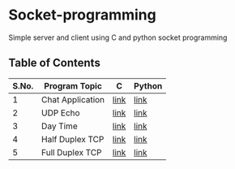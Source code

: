 # Socket-programming
Simple server and client using C and python socket programming

## Table of Contents

| S.No. | Program Topic | C | Python |
|-------|---------------|---|--------|
| 1 | Chat Application | [link](https://github.com/MainakRepositor/Socket-programming/tree/master/C/Chat%20Application) | [link](https://github.com/MainakRepositor/Socket-programming/tree/master/Python/Chat%20App) |
| 2 | UDP Echo | [link](https://github.com/MainakRepositor/Socket-programming/tree/master/C/Day%20Time) | [link](https://github.com/MainakRepositor/Socket-programming/tree/master/Python/UDP%20Echo) |
| 3 | Day Time | [link](https://github.com/MainakRepositor/Socket-programming/tree/master/C/Day%20Time) | [link](https://github.com/MainakRepositor/Socket-programming/tree/master/Python/Day%20Time) |
| 4 | Half Duplex TCP | [link](https://github.com/MainakRepositor/Socket-programming/tree/master/C/Half%20Duplex%20TCP) | [link](https://github.com/MainakRepositor/Socket-programming/tree/master/Python/Half%20Duplex%20TCP) |
| 5 | Full Duplex TCP | [link](https://github.com/MainakRepositor/Socket-programming/tree/master/C/Full%20Duplex%20TCP) | [link](https://github.com/MainakRepositor/Socket-programming/tree/master/Python/Full%20Duplex%20TCP) |

